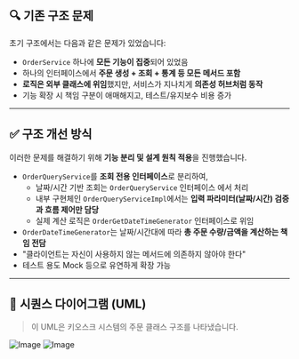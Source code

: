 ## 🔍 기존 구조 문제

초기 구조에서는 다음과 같은 문제가 있었습니다:

- `OrderService` 하나에 **모든 기능이 집중**되어 있었음
- 하나의 인터페이스에서 **주문 생성 + 조회 + 통계 등 모든 메서드 포함**
- **로직은 외부 클래스에 위임**했지만, 서비스가 지나치게 **의존성 허브처럼 동작**
- 기능 확장 시 책임 구분이 애매해지고, 테스트/유지보수 비용 증가

---
## ✅ 구조 개선 방식

이러한 문제를 해결하기 위해 **기능 분리 및 설계 원칙 적용**을 진행했습니다.

- `OrderQueryService`를 **조회 전용 인터페이스**로 분리하여,
    - 날짜/시간 기반 조회는 `OrderQueryService` 인터페이스 에서 처리
    - 내부 구현체인 `OrderQueryServiceImpl`에서는 **입력 파라미터(날짜/시간) 검증과 흐름 제어만 담당**
    - 실제 계산 로직은 `OrderGetDateTimeGenerator` 인터페이스로 위임
- `OrderDateTimeGenerator`는 날짜/시간대에 따라 **총 주문 수량/금액을 계산하는 책임 전담**
- "클라이언트는 자신이 사용하지 않는 메서드에 의존하지 않아야 한다"
- 테스트 용도 Mock 등으로 유연하게 확장 가능

---

## 📘 시퀀스 다이어그램 (UML)
> 이 UML은 키오스크 시스템의 주문 클래스 구조를 나타냈습니다.

![Image](https://github.com/user-attachments/assets/ff5c1f4a-58db-4644-b8b1-1622be5692f8)
![Image](https://github.com/user-attachments/assets/7830e69e-fc46-457a-a4d5-208fb43a1a3e)
